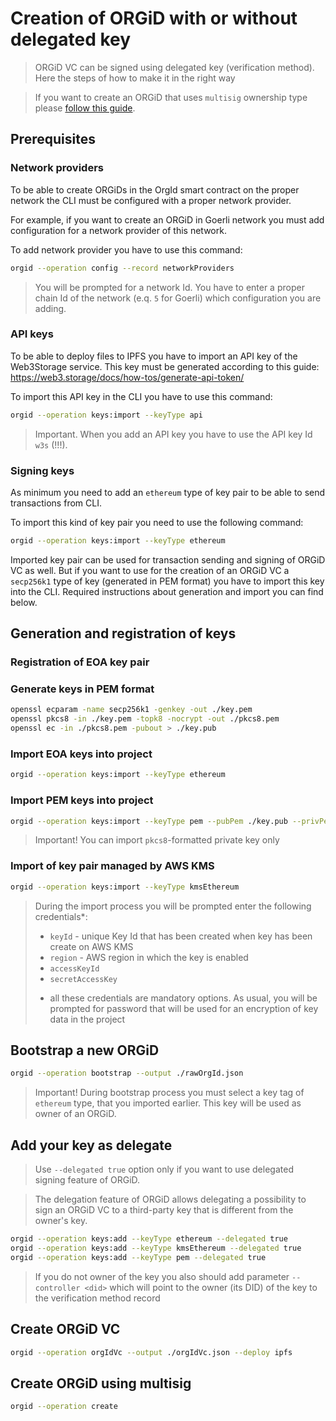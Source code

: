 # Creation of ORGiD with or without delegated key

> ORGiD VC can be signed using delegated key (verification method). Here the steps of how to make it in the right way

> If you want to create an ORGiD that uses `multisig` ownership type please [follow this guide](./create-multisig.md).

## Prerequisites

### Network providers

To be able to create ORGiDs in the OrgId smart contract on the proper network the CLI must be configured with a proper network provider.

For example, if you want to create an ORGiD in Goerli network you must add configuration for a network provider of this network.

To add network provider you have to use this command:

```bash
orgid --operation config --record networkProviders
```

> You will be prompted for a network Id. You have to enter a proper chain Id of the network (e.q. `5` for Goerli) which configuration you are adding.

### API keys

To be able to deploy files to IPFS you have to import an API key of the Web3Storage service. This key must be generated according to this guide: https://web3.storage/docs/how-tos/generate-api-token/

To import this API key in the CLI you have to use this command:

```bash
orgid --operation keys:import --keyType api
```

> Important. When you add an API key you have to use the API key Id `w3s` (!!!).

### Signing keys

As minimum you need to add an `ethereum` type of key pair to be able to send transactions from CLI.

To import this kind of key pair you need to use the following command:

```bash
orgid --operation keys:import --keyType ethereum
```

Imported key pair can be used for transaction sending and signing of ORGiD VC as well. But if you want to use for the creation of an ORGiD VC a `secp256k1` type of key (generated in PEM format) you have to import this key into the CLI. Required instructions about generation and import you can find below.

## Generation and registration of keys

### Registration of EOA key pair

### Generate keys in PEM format

```bash
openssl ecparam -name secp256k1 -genkey -out ./key.pem
openssl pkcs8 -in ./key.pem -topk8 -nocrypt -out ./pkcs8.pem
openssl ec -in ./pkcs8.pem -pubout > ./key.pub
```

### Import EOA keys into project

```bash
orgid --operation keys:import --keyType ethereum
```

### Import PEM keys into project

```bash
orgid --operation keys:import --keyType pem --pubPem ./key.pub --privPem ./pkcs8.pem
```

> Important! You can import `pkcs8`-formatted private key only

### Import of key pair managed by AWS KMS

```bash
orgid --operation keys:import --keyType kmsEthereum
```

> During the import process you will be prompted enter the following credentials\*:
>
> - `keyId` - unique Key Id that has been created when key has been create on AWS KMS
> - `region` - AWS region in which the key is enabled
> - `accessKeyId`
> - `secretAccessKey`
>
> * all these credentials are mandatory options.
>   As usual, you will be prompted for password that will be used for an encryption of key data in the project

## Bootstrap a new ORGiD

```bash
orgid --operation bootstrap --output ./rawOrgId.json
```

> Important! During bootstrap process you must select a key tag of `ethereum` type, that you imported earlier. This key will be used as owner of an ORGiD.

## Add your key as delegate

> Use `--delegated true` option only if you want to use delegated signing feature of ORGiD.

> The delegation feature of ORGiD allows delegating a possibility to sign an ORGiD VC to a third-party key that is different from the owner's key.

```bash
orgid --operation keys:add --keyType ethereum --delegated true
orgid --operation keys:add --keyType kmsEthereum --delegated true
orgid --operation keys:add --keyType pem --delegated true
```

> If you do not owner of the key you also should add parameter `--controller <did>` which will point to the owner (its DID) of the key to the verification method record

## Create ORGiD VC

```bash
orgid --operation orgIdVc --output ./orgIdVc.json --deploy ipfs
```

## Create ORGiD using multisig

```bash
orgid --operation create
```
